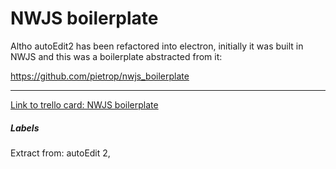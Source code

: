 # NWJS boilerplate

Altho autoEdit2 has been refactored into electron, initially it was built in NWJS and this was a boilerplate abstracted from it:

https://github.com/pietrop/nwjs_boilerplate


---

[Link to trello card: NWJS boilerplate](https://trello.com/c/ZWpPKe1n)

##### Labels

Extract from: autoEdit 2, 